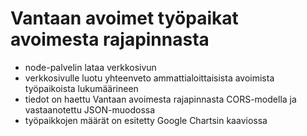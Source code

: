 # Vantaan avoimet työpaikat avoimesta rajapinnasta  
- node-palvelin lataa verkkosivun
- verkkosivulle luotu yhteenveto ammattialoittaisista avoimista työpaikoista lukumäärineen
- tiedot on haettu Vantaan avoimesta rajapinnasta CORS-modella ja vastaanotettu JSON-muodossa
- työpaikkojen määrät on esitetty Google Chartsin kaaviossa